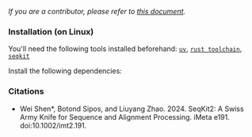 _If you are a contributor, please refer to [this document](/CONTRIBUTING.md)._

### Installation (on Linux)

You'll need the following tools installed beforehand: [`uv`](https://github.com/astral-sh/uv?tab=readme-ov-file#installation), [`rust toolchain`](https://rustup.rs/), [`seqkit`](https://bioinf.shenwei.me/seqkit/)

Install the following dependencies:

### Citations
* Wei Shen*, Botond Sipos, and Liuyang Zhao. 2024. SeqKit2: A Swiss Army Knife for Sequence and Alignment Processing. iMeta e191. doi:10.1002/imt2.191.
